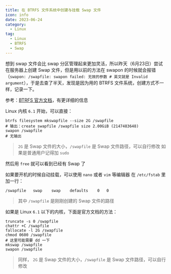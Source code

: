 ```yaml
---
title: 在 BTRFS 文件系统中创建与挂载 Swap 文件
icon: info
date: 2023-06-24
category:
  - Linux
tag:
  - Linux
  - BTRFS
  - Swap
---
```

想到 swap 文件会比 swap 分区管理起来更加灵活，所以昨天（6月23日）尝试在服务器上创建 Swap 文件，但是用以前的方法在 swapon 的时候就会报错（`swapon: /swapfile: swapon failed: 无效的参数 # 英文就是 Invalid argument`），于是去查了半天，发现是因为用的 BTRFS 文件系统，创建方式不一样，记录一下。

<!-- more -->

参考：[BTRFS 官方文档](https://btrfs.readthedocs.io/en/latest/Swapfile.html)，有更详细的信息

Linux 内核 `6.1` 开始，可以直接：

```shell
btrfs filesystem mkswapfile --size 2G /swapfile
# 输出：create swapfile /swapfile size 2.00GiB (2147483648)
swapon /swapfile
# 无输出
```
> `2G` 是 Swap 文件的大小，`/swapfile` 是 Swap 文件路径，可以自行修改
> 如果是普通用户记得加 `sudo`

然后用 `free` 就可以看到已经有 Swap 了

如果要开机的时候自动挂载，可以使用 `nano` 或者 `vim` 等编辑器 在 `/etc/fstab` 里加一行：

```fstab
/swapfile	swap	swap	defaults	0	0
```
> 其中 `/swapfile` 是刚刚创建的 Swap 文件的路径

如果是 Linux `6.1` 以下的内核，下面是官方文档的方法：

```shell
truncate -s 0 /swapfile
chattr +C /swapfile
fallocate -l 2G /swapfile
chmod 0600 /swapfile
# 这里可能需要 dd 一下
mkswap /swapfile
swapon /swapfile
```
> 同样， `2G` 是 Swap 文件的大小，`/swapfile` 是 Swap 文件路径，可以自行修改
